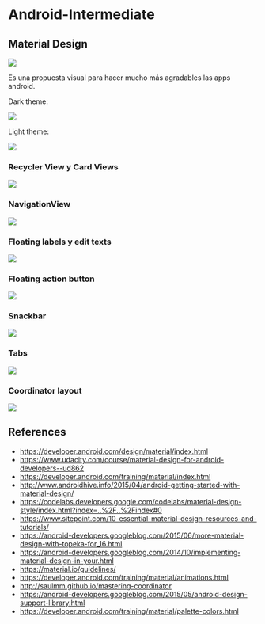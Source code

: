 # Android-Intermediate

## Material Design

<img src="https://4.bp.blogspot.com/-5_R8pdvZ6fs/VEqAeTMuIhI/AAAAAAAAA6s/HJQt6IYaY4o/s640/color_attribs.png" />

Es una propuesta visual para hacer mucho más agradables las apps android.

Dark theme:

<img src="https://developer.android.com/design/material/images/MaterialDark.png" />

Light theme:

<img src="https://developer.android.com/design/material/images/MaterialLight.png" />

### Recycler View y Card Views

<img src="https://traversoft.com/blog/images/favebakes-intro.png" />

### NavigationView

<img src="https://3.bp.blogspot.com/-WmBBQQEJIKM/VWikAyy08sI/AAAAAAAABvc/1R36Txk83UI/s400/drawer.png" />

### Floating labels y edit texts

<img src="https://4.bp.blogspot.com/-BUKc5AwzS4A/VWihVlHr9cI/AAAAAAAABvI/rslBAoaHwzA/s320/textinputlayout.png" />

### Floating action button

<img src="https://2.bp.blogspot.com/-tdrgNYnQZyw/VWiOcfSRoYI/AAAAAAAABuU/6LsOxJFE4hE/s200/image03.png" />

### Snackbar

<img src="https://storage.googleapis.com/material-design/publish/material_v_10/assets/0Bzhp5Z4wHba3WklUeEdTaG1HODQ/components_toasts_tabletdesktop2-left.png" />

### Tabs

<img src="https://storage.googleapis.com/material-design/publish/material_v_10/assets/0B6Okdz75tqQsNHMyNDg1YWtVcHM/components_tabs_typesoftabs_mobile1.png" />

### Coordinator layout

<img src="http://androcode.es/wp-content/uploads/2015/10/simple_coordinator.gif" />


## References
- https://developer.android.com/design/material/index.html
- https://www.udacity.com/course/material-design-for-android-developers--ud862
- https://developer.android.com/training/material/index.html
- http://www.androidhive.info/2015/04/android-getting-started-with-material-design/
- https://codelabs.developers.google.com/codelabs/material-design-style/index.html?index=..%2F..%2Findex#0
- https://www.sitepoint.com/10-essential-material-design-resources-and-tutorials/
- https://android-developers.googleblog.com/2015/06/more-material-design-with-topeka-for_16.html
- https://android-developers.googleblog.com/2014/10/implementing-material-design-in-your.html
- https://material.io/guidelines/
- https://developer.android.com/training/material/animations.html
- http://saulmm.github.io/mastering-coordinator
- https://android-developers.googleblog.com/2015/05/android-design-support-library.html
- https://developer.android.com/training/material/palette-colors.html


